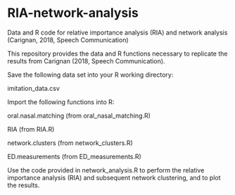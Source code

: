 # RIA-network-analysis
Data and R code for relative importance analysis (RIA) and network analysis (Carignan, 2018, Speech Communication)

This repository provides the data and R functions necessary to replicate the results from Carignan (2018, Speech Communication).

Save the following data set into your R working directory:

imitation_data.csv

Import the following functions into R:

oral.nasal.matching (from oral_nasal_matching.R)

RIA (from RIA.R)

network.clusters (from network_clusters.R)

ED.measurements (from ED_measurements.R)

Use the code provided in network_analysis.R to perform the relative importance analysis (RIA) and subsequent network clustering, and to plot the results.
